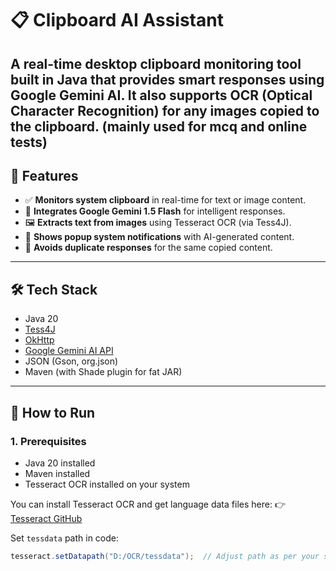 
# 📋 Clipboard AI Assistant

A real-time desktop clipboard monitoring tool built in Java that provides smart responses using Google Gemini AI. It also supports OCR (Optical Character Recognition) for any images copied to the clipboard.
(mainly used for mcq and online tests)
---

## 🧩 Features

- ✅ **Monitors system clipboard** in real-time for text or image content.
- 🧠 **Integrates Google Gemini 1.5 Flash** for intelligent responses.
- 🖼️ **Extracts text from images** using Tesseract OCR (via Tess4J).
- 🔔 **Shows popup system notifications** with AI-generated content.
- 🚫 **Avoids duplicate responses** for the same copied content.

---

## 🛠️ Tech Stack

- Java 20
- [Tess4J](https://github.com/nguyenq/tess4j)
- [OkHttp](https://square.github.io/okhttp/)
- [Google Gemini AI API](https://ai.google.dev/)
- JSON (Gson, org.json)
- Maven (with Shade plugin for fat JAR)

---

## 🚀 How to Run

### 1. Prerequisites

- Java 20 installed
- Maven installed
- Tesseract OCR installed on your system

You can install Tesseract OCR and get language data files here:
👉 [Tesseract GitHub](https://github.com/tesseract-ocr/tessdata)

Set `tessdata` path in code:
```java
tesseract.setDatapath("D:/OCR/tessdata");  // Adjust path as per your system
